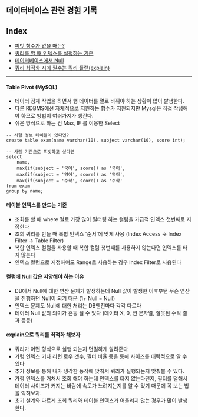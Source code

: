 ##  데이터베이스 관련 경험 기록

## Index
- [피벗 함수가 없을 때는?](#Table-Pivot-(MySQL))
- [쿼리를 할 때 인덱스를 설정하는 기준](#테이블-인덱스를-만드는-기준)
- [데이터베이스에서 Null](#컬럼에-Null-값은-지양해야-하는-이유)
- [쿼리 최적화 시에 필수는 쿼리 플랜(explain)](#explain으로-쿼리를-최적화-해보자)
----
#### Table Pivot (MySQL)
-  데이터 정제 작업을 하면서 행 데이터를 열로 바꿔야 하는 상황이 많이 발생한다.
- 다른 RDBMS에선 자체적으로 지원하는 함수가 지원되지만 Mysql은 직접 작성해야 하므로 방법이 여러가지가 생긴다.
- 쉬운 방식으로 하는 건 Max, IF 를 이용한 Select
```mysql
-- 시험 정보 테이블이 있다면?
create table exam(name varchar(10), subject varchar(10), score int);

-- 사람 기준으로 피벗하고 싶다면
select 
	name, 
	max(if(subject = '국어', score)) as '국어',
	max(if(subject = '영어', score)) as '영어',
	max(if(subject = '수학', score)) as '수학'
from exam
group by name;
```

#### 테이블 인덱스를 만드는 기준
- 조회를 할 때 where 절로 가장 많이 필터링 하는 컬럼을 가급적 인덱스 첫번째로 지정한다
- 조회 쿼리를 만들 때 복합 인덱스 '순서'에 맞게 사용 (Index Access -> Index Filter -> Table Filter)
- 복합 인덱스 컬럼을 사용할 때 복합 컬럼 첫번째를 사용하지 않는다면 인덱스를 타지 않는다
- 인덱스 컬럼으로 지정하여도 Range로 사용하는 경우 Index Filter로 사용된다

#### 컬럼에 Null 값은 지양해야 하는 이유
- DB에서 Null에 대한 연산 문제가 발생하는데 Null 값이 발생한 이후부턴 무슨 연산을 진행하던 Null이 되기 때문 (1+ Null = Null)
- 인덱스 문제도 Null에 대한 처리는 DB엔진마다 각각 다르다
- 데이터 Null 값의 의미가 혼동 될 수 있다 (데이터 X, 0, 빈 문자열, 잘못된 수식 결과 등등)

#### explain으로 쿼리를 최적화 해보자
- 쿼리가 어떤 형식으로 실행 되는지 면밀하게 알려준다
- 가령 인덱스 키나 리턴 로우 갯수, 필터 비율 등을 통해 사이즈를 대략적으로 알 수 있다
- 추가 정보를 통해 내가 생각한 동작에 맞춰서 쿼리가 실행되는지 맞춰볼 수 있다.
- 가령 인덱스를 거쳐서 조회 해야 하는데 인덱스를 타지 않는다던지, 필터를 덜해서 데이터 사이즈가 커지는 바람에 속도가 느려지는지를 알 수 있기 때문에 꼭 보는 법을 익혀보자.
- 초기 설계와 다르게 조회 쿼리와 테이블 인덱스가 어울리지 않는 경우가 많이 발생한다.